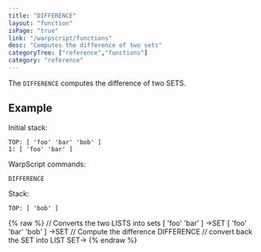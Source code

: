 ```yaml
---
title: "DIFFERENCE"
layout: "function"
isPage: "true"
link: "/warpscript/functions"
desc: "Computes the difference of two sets"
categoryTree: ["reference","functions"]
category: "reference"
---
```

 
The `DIFFERENCE` computes the difference of two SETS. 


## Example ##
Initial stack:

    TOP: [ 'foo' 'bar' 'bob' ]
    1: [ 'foo' 'bar' ]

WarpScript commands:

    DIFFERENCE

Stack:

    TOP: [ 'bob' ] 

{% raw %}
<warp10-warpscript-widget backend="{{backend}}"  exec-endpoint="{{execEndpoint}}">
// Converts the two LISTS into sets
[ 'foo' 'bar' ] ->SET
[ 'foo' 'bar' 'bob' ] ->SET
// Compute the difference
DIFFERENCE
// convert back the SET into LIST
SET->
</warp10-warpscript-widget>
{% endraw %}    
